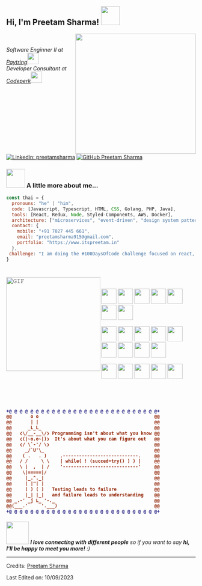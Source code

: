 <h2> Hi, I'm Preetam Sharma! <img src="https://media.giphy.com/media/mGcNjsfWAjY5AEZNw6/giphy.gif" width="50"></h2>
<img align='right' src="https://camo.githubusercontent.com/86a3b6db470f1a0429f7355c08d1edabf3d2c804/68747470733a2f2f6d69726f2e6d656469756d2e636f6d2f6d61782f313336302f312a495247486d69477361313673746564517649615a66772e676966" width="320">
<p><br><br><em>Software Enginner II at <a href="https://www.paytring.com">Paytring</a><img src="https://media.giphy.com/media/fYSnHlufseco8Fh93Z/giphy.gif" width="30"></br>Developer Consultant at <a href="https://www.codeperk.in">Codeperk</a><img src="https://media.giphy.com/media/WUlplcMpOCEmTGBtBW/giphy.gif" width="30"> 
</em></p><br>

[![Linkedin: preetamsharma](https://img.shields.io/badge/-Preetam%20Sharma-blue?style=flat-square&logo=Linkedin&logoColor=white&link=https://www.linkedin.com/in/preetamsharma/)](https://www.linkedin.com/in/preetamsharma/)
[![GitHub Preetam Sharma](https://img.shields.io/github/followers/preetam-sharma?label=follow&style=social)](https://github.com/preetam-sharma)

### <img src="https://media.giphy.com/media/VgCDAzcKvsR6OM0uWg/giphy.gif" width="50"> A little more about me...  

```javascript
const thai = {
  pronouns: "he" | "him",
  code: [Javascript, Typescript, HTML, CSS, Golang, PHP, Java],
  tools: [React, Redux, Node, Styled-Components, AWS, Docker],
  architecture: ["microservices", "event-driven", "design system pattern"],
  contact: {
    mobile: "+91 7027 445 661",
    email: "preetamsharma915@gmail.com",
    portfolio: "https://www.itspreetam.in"
  },
 challenge: "I am doing the #100DaysOfCode challenge focused on react, typescript using next13"
}
```
#

<img align="left" height="250px" width="250px" alt="𝙶𝙸𝙵" src="https://camo.githubusercontent.com/3b7c592ede97b6138ffd4b1cc1541c2f3b11fd39/687474703a2f2f33312e6d656469612e74756d626c722e636f6d2f31376665613932306666333665663466356238373764353231366137616164392f74756d626c725f6d6f39786a65387a5a34317163626975666f315f313238302e676966"/>
<br/>

<code><img height="40" width="40" src="https://cdn3d.iconscout.com/3d/free/preview/free-golang-9294861-7578004.png?f=avif&h=200"></code>
<code><img height="40" width="40" src="https://cdn3d.iconscout.com/3d/free/preview/free-javascript-9294848-7577991.png?f=avif&h=200"></code>
<code><img height="40" width="40" src="https://cdn3d.iconscout.com/3d/free/preview/free-java-9294874-7578017.png?f=avif&h=200"></code>
<code><img height="40" width="40" src="https://cdn3d.iconscout.com/3d/free/preview/free-php-9294883-7578026.png?f=avif&h=200"></code>
<code><img height="40" width="40" src="https://cdn3d.iconscout.com/3d/free/preview/free-nodejs-9294859-7578002.png?f=avif&h=200"></code>
<code><img height="40" width="40" src="https://cdn3d.iconscout.com/3d/free/preview/free-typescript-9294849-7577992.png?f=avif&h=200"></code>
<code><img height="40" width="40" src="https://cdn3d.iconscout.com/3d/free/preview/free-dart-9294871-7578014.png?f=avif&h=200"></code>

<code><img height="40" width="40" src="https://cdn3d.iconscout.com/3d/free/preview/free-angularjs-9294851-7577994.png?f=avif&h=200"></code>
<code><img height="40" width="40" src="https://cdn3d.iconscout.com/3d/free/preview/free-react-9294867-7578010.png?f=avif&h=200"></code>
<code><img height="40" width="40" src="https://cdn3d.iconscout.com/3d/free/preview/free-vue-9294880-7578023.png?f=avif&h=200"></code>
<code><img height="40" width="40" src="https://cdn3d.iconscout.com/3d/free/preview/free-jquery-9294864-7578007.png?f=avif&h=200"></code>
<code><img height="40" width="40" src="https://cdn3d.iconscout.com/3d/free/preview/free-bootstrap-framework-logo-6563486-5453031.png?f=avif&h=200"></code>
<code><img height="40" width="40" src="https://cdn3d.iconscout.com/3d/free/preview/free-tailwind-9294852-7577995.png?f=avif&h=200"></code>
<code><img height="40" width="40" src="https://cdn3d.iconscout.com/3d/free/preview/free-html-9294875-7578018.png?f=avif&h=200"></code>
<code><img height="40" width="40" src="https://cdn3d.iconscout.com/3d/free/preview/free-css-9294881-7578024.png?f=avif&h=200"></code>
<code><img height="40" width="40" src="https://cdn3d.iconscout.com/3d/free/preview/free-npm-9294882-7578025.png?f=avif&h=200"></code>

<code><img height="40" width="40" src="https://cdn3d.iconscout.com/3d/free/preview/free-amazon-web-services-8074662-6507782.png?f=avif&h=200"></code>
<code><img height="40" width="40" src="https://cdn3d.iconscout.com/3d/free/preview/free-git-9294878-7578021.png?f=avif&h=200"></code>
<code><img height="40" width="40" src="https://cdn3d.iconscout.com/3d/free/preview/free-mysql-9294870-7578013.png?f=avif&h=200"></code>
<code><img height="40" width="40" src="https://cdn3d.iconscout.com/3d/free/preview/free-mongo-db-9294853-7577996.png?f=avif&h=200"></code>
<code><img height="40" width="40" src="https://cdn3d.iconscout.com/3d/free/preview/free-visual-studio-code-9294844-7578027.png?f=avif&h=200"></code>
#
<br/>
<h4 align="left">
  
```diff
+@ @ @ @ @ @ @ @ @ @ @ @ @ @ @ @ @ @ @ @ @ @ @ @ @ @ @ @+
@@       o o                                           @@
@@       | |                                           @@
@@      _L_L_                                          @@
@@   ❮\/__-__\/❯ Programming isn't about what you know @@
@@   ❮(|~o.o~|)❯  It's about what you can figure out   @@
@@   ❮/ \`-'/ \❯                                       @@
@@     _/`U'\_                                         @@
@@    ( .   . )     .----------------------------.     @@
@@   / /     \ \    | while( ! (succed=try() ) ) |     @@
@@   \ |  ,  | /    '----------------------------'     @@
@@    \|=====|/                                        @@
@@     |_.^._|                                         @@
@@     | |"| |                                         @@
@@     ( ) ( )   Testing leads to failure              @@
@@     |_| |_|   and failure leads to understanding    @@
@@ _.-' _j L_ '-._                                     @@
@@(___.'     '.___)                                    @@
+@ @ @ @ @ @ @ @ @ @ @ @ @ @ @ @ @ @ @ @ @ @ @ @ @ @ @ @+
```

</h4>  

<img src="https://media.giphy.com/media/LnQjpWaON8nhr21vNW/giphy.gif" width="60"> <em><b>I love connecting with different people</b> so if you want to say <b>hi, I'll be happy to meet you more!</b> :)</em>

-----
Credits: [Preetam Sharma](https://github.com/preetam-sharma)

Last Edited on: 10/09/2023
